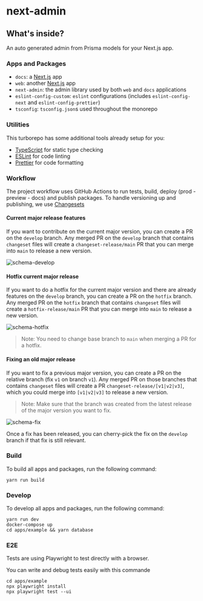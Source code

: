 # next-admin

## What's inside?

An auto generated admin from Prisma models for your Next.js app.

### Apps and Packages

- `docs`: a [Next.js](https://nextjs.org/) app
- `web`: another [Next.js](https://nextjs.org/) app
- `next-admin`: the admin library used by both `web` and `docs` applications
- `eslint-config-custom`: `eslint` configurations (includes `eslint-config-next` and `eslint-config-prettier`)
- `tsconfig`: `tsconfig.json`s used throughout the monorepo

### Utilities

This turborepo has some additional tools already setup for you:

- [TypeScript](https://www.typescriptlang.org/) for static type checking
- [ESLint](https://eslint.org/) for code linting
- [Prettier](https://prettier.io) for code formatting

### Workflow

The project workflow uses GitHub Actions to run tests, build, deploy (prod - preview - docs) and publish packages. To handle versioning up and publishing, we use [Changesets](https://github.com/changesets/changesets) 

#### Current major release features

If you want to contribute on the current major version, you can create a PR on the `develop` branch. Any merged PR on the `develop` branch that contains `changeset` files will create a `changeset-release/main` PR that you can merge into `main` to release a new version.

![schema-develop](https://github.com/premieroctet/next-admin/assets/7901622/8ceed2e3-6cca-449f-a250-8dc3e1f16fdf)


#### Hotfix current major release

If you want to do a hotfix for the current major version and there are already features on the `develop` branch, you can create a PR on the `hotfix` branch. Any merged PR on the `hotfix`  branch that contains `changeset` files will create a `hotfix-release/main` PR that you can merge into `main` to release a new version.

![schema-hotfix](https://github.com/premieroctet/next-admin/assets/7901622/4412c65a-5e44-4c1b-8bfd-a95186bc0c98)

> Note: You need to change base branch to `main` when merging a PR for a hotfix.


#### Fixing an old major release

If you want to fix a previous major version, you can create a PR on the relative branch (fix `v1` on branch `v1`). Any merged PR on those branches that contains `changeset` files will create a PR `changeset-release/[v1|v2|v3]`, which you could merge into `[v1|v2|v3]` to release a new version.

> Note: Make sure that the branch was created from the latest release of the major version you want to fix.

![schema-fix](https://github.com/premieroctet/next-admin/assets/7901622/18d463a2-7bea-4a62-bedb-968c58bc0cd2)


Once a fix has been released, you can cherry-pick the fix on the `develop` branch if that fix is still relevant.

### Build

To build all apps and packages, run the following command:

```
yarn run build
```

### Develop

To develop all apps and packages, run the following command:

```
yarn run dev
docker-compose up
cd apps/example && yarn database
```

### E2E

Tests are using Playwright to test directly with a browser.

You can write and debug tests easily with this commande

```
cd apps/example
npx playwright install
npx playwright test --ui
```
